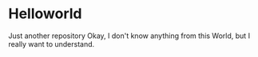 # Helloworld
Just another repository
Okay, I don't know anything from this World, but I really want to understand.
